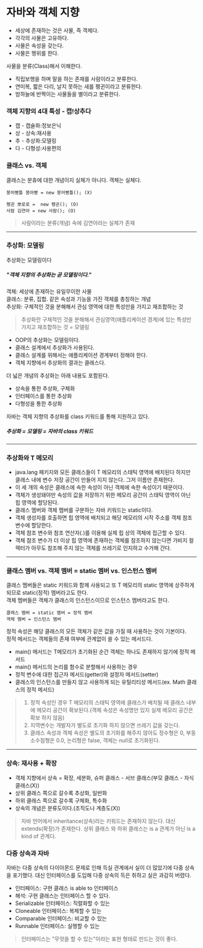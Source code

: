 # 자바와 객체 지향
* 세상에 존재하는 것은 사물, 즉 객체다.
* 각각의 사물은 고유하다.
* 사물은 속성을 갖는다.
* 사물은 행위를 한다.

사물을 분류(Class)해서 이해한다.
* 직립보행을 하며 말을 하는 존재를 사람이라고 분류한다.
* 연미복, 짧은 다리, 날지 못하는 새를 펭귄이라고 분류한다.
* 밤하늘에 반짝이는 사물들을 별이라고 분류한다.

### 객체 지향의 4대 특성 - 캡!상추다
* 캡 - 캡슐화:정보은닉
* 상 - 상속:재사용
* 추 - 추상화:모델링
* 다 - 다형성:사용편의

### 클래스 vs. 객체
클래스는 분휴에 대한 개념이지 실체가 아니다. 객체는 실체다.<br/>
```
붕어빵틀 붕어빵 = new 붕어빵틀(); (X)
```
```
펭귄 뽀로로 =  new 펭귄(); (O)
사람 김연아 = new 사람(); (O)
```

> 사람이라는 분류(개념) 속에 김연아라는 실체가 존재
<hr/>

### 추상화: 모델링
추상화는 모델링이다
##### "객체 지향의 추상화는 곧 모델링이다."
객체: 세상에 존재하는 유일무이한 사물<br/>
클래스: 분류, 집합. 같은 속성과 기능을 가진 객체를 총칭하는 개념<br/>
추상화: 구체적인 것을 분해해서 관심 영역에 대한 특성만을 가지고 재조합하는 것
> 추상화란 구체적인 것을 분해해서 관심영역(애플리케이션 경계)에 있는 특성만 가지고 재조합하는 것 = 모델링

* OOP의 추상화는 모델링이다.
* 클래스 설계에서 추상화가 사용된다.
* 클래스 설계를 위해서는 애플리케이션 경계부터 정해야 한다.
* 객체 지향에서 추상화의 결과는 클래스다.

더 넓은 개념의 추상화는 아래 내용도 포함된다.
* 상속을 통한 추상화, 구체화
* 인터페이스를 통한 추상화
* 다형성을 통한 추상화

자바는 객체 지향의 추상화를 class 키워드를 통해 지원하고 있다.
##### 추상화 = 모델링 = 자바의 class 키워드
<hr/>

### 추상화와 T 메모리
* java.lang 패키지와 모든 클래스들이 T 메모리의 스태틱 영역에 배치된다 하지만 클래스 내에 변수 저장 공간이 만들어 지지 않는다. 그저 이름만 존재한다.<br/>
* 이 세 개의 속성은 클래스에 속한 속성이 아닌 객체에 속한 속성이기 때문이다.<br/>
* 객체가 생성돼야만 속성의 값을 저장하기 위한 메모리 공간이 스태틱 영역이 아닌 힙 영역에 할당된다.<br/>
* 클래스 멤버와 객체 멤버를 구분하는 자바 키워드는 static이다.<br/>
* 객체 생성자를 호출하면 힙 영역에 배치되고 해당 메모리의 시작 주소를 객체 참조 변수에 할당한다.
* 객체 참조 변수와 참조 연산자(.)를 이용해 실제 힙 상의 객체에 접근할 수 있다.
* 객체 참조 변수가 더 이상 힙 영역에 존재하는 객체를 참조하지 않는다면 가비지 컬렉터가 아무도 참조해 주지 않는 객체를 쓰레기로 인지하고 수거해 간다.
<hr/>

### 클래스 멤버 vs. 객체 멤버 = static 멤버 vs. 인스턴스 멤버
클래스 멤버들은 static 키워드와 함께 사용되고 또 T 메모리의 static 영역에 상주하게 되므로 static(정적) 멤버라고도 한다.<br/>
객체 멤버들은 객체가 클래스의 인스턴스이므로 인스턴스 멤버라고도 한다.
```
클래스 멤버 = static 멤버 = 정적 멤버
객체 멤버 = 인스턴스 멤버
```
정적 속성은 해당 클래스의 모든 객체가 같은 값을 가질 때 사용하는 것이 기본이다.<br/>
정적 메서드는 객체들의 존재 여부에 관계없이 쓸 수 있는 메서드다.

  * main() 메서드는 T메모리가 초기화된 순간 객체는 하나도 존재하지 않기에 정적 메서드
  * main() 메서드의 논리를 함수로 분할해서 사용하는 경우
  * 정적 변수에 대한 접근자 메서드(getter)와 설정자 메서드(setter)
  * 클래스의 인스턴스를 만들지 않고 사용하게 되는 유틸리티성 메서드(ex. Math 클래스의 정적 메서드)
  
> 1. 정적 속성인 경우 T 메모리의 스태틱 영역에 클래스가 배치될 때 클래스 내부에 메모리 공간이 확보된다.(객체 속성은 속성명만 있지 실제 메모리 공간은 확보 하지 않음)<br/>
> 2. 지역변수는 개발자가 별도로 초기화 하지 않으면 쓰레기 값을 갖는다.<br/>
> 3. 클래스 속성과 객체 속성은 별도의 초기화를 해주지 않아도 정수형은 0, 부동소수점형은 0.0, 논리형은 false, 객체는 null로 초기화된다.<br/>
<hr/>

### 상속: 재사용 + 확장
* 객체 지향에서 상속 = 확장, 세분화, 슈퍼 클래스 - 서브 클래스(부모 클래스 - 자식 클래스(X))
* 상위 클래스 쪽으로 갈수록 추상화, 일반화
* 하위 클래스 쪽으로 갈수록 구체화, 특수화
* 상속의 개념은 분류도이다.(조직도나 계층도(X))

> 자바 언어에서 inheritance(상속)라는 키워드는 존재하지 않는다. 대신 extends(확장)가 존재한다.
> 상위 클래스 와 하위 클래스는 is a 관계가 아닌 is a kind of 관계다.

### 다중 상속과 자바
자바는 다중 상속의 다이아몬드 문제로 인해 득실 관계에서 실이 더 많았기에 다중 상속을 포기했다.
대신 인터페이스를 도입해 다중 상속의 득은 취하고 실은 과감히 버렸다.

* 인터페이스: 구현 클래스 is able to 인터페이스
* 해석: 구현 클래스는 인터페이스 할 수 있다.
* Serializable 인터페이스: 직렬화할 수 있는
* Cloneable 인터페이스: 복제할 수 있는
* Comparable 인터페이스: 비교할 수 있는
* Runnable 인터페이스: 실행할 수 있는
> 인터페이스는 "무엇을 할 수 있는"이라는 표현 형태로 만드는 것이 좋다.

